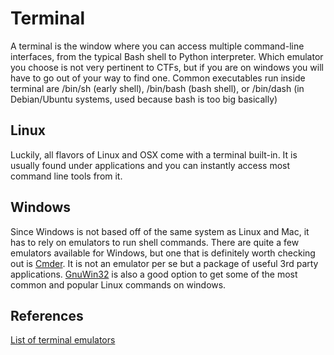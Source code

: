 # Terminal

A terminal is the window where you can access multiple command-line interfaces, from the typical Bash shell to Python interpreter. Which emulator you choose is not very pertinent to CTFs, but if you are on windows you will have to go out of your way to find one. Common executables run inside terminal are /bin/sh (early shell), /bin/bash (bash shell), or /bin/dash (in Debian/Ubuntu systems, used because bash is too big basically)

## Linux

Luckily, all flavors of Linux and OSX come with a terminal built-in. It is usually found under applications and you can instantly access most command line tools from it.

## Windows

Since Windows is not based off of the same system as Linux and Mac, it has to rely on emulators to run shell commands.  There are quite a few emulators available for Windows, but one that is definitely worth checking out is [Cmder](http://bliker.github.io/cmder/). It is not an emulator per se but a package of useful 3rd party applications.  [GnuWin32](http://gnuwin32.sourceforge.net/) is also a good option to get some of the most common and popular Linux commands on windows.

## References

[List of terminal emulators](http://en.wikipedia.org/wiki/List_of_terminal_emulators)
